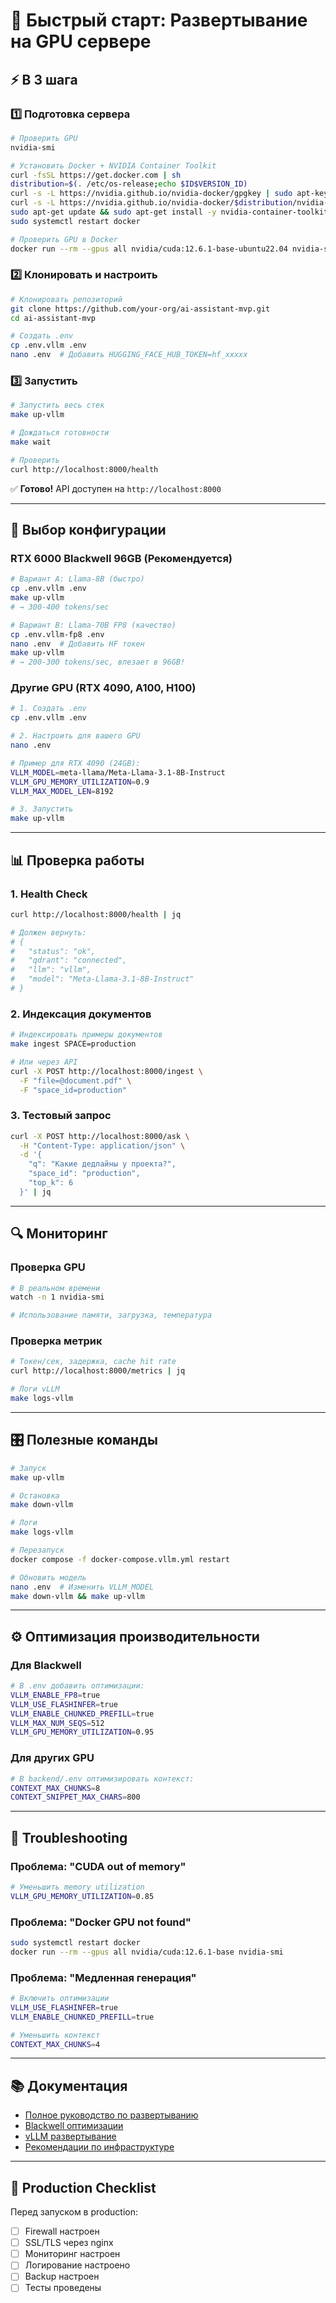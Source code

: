 # 🚀 Быстрый старт: Развертывание на GPU сервере

## ⚡ В 3 шага

### 1️⃣ Подготовка сервера

```bash
# Проверить GPU
nvidia-smi

# Установить Docker + NVIDIA Container Toolkit
curl -fsSL https://get.docker.com | sh
distribution=$(. /etc/os-release;echo $ID$VERSION_ID)
curl -s -L https://nvidia.github.io/nvidia-docker/gpgkey | sudo apt-key add -
curl -s -L https://nvidia.github.io/nvidia-docker/$distribution/nvidia-docker.list | sudo tee /etc/apt/sources.list.d/nvidia-docker.list
sudo apt-get update && sudo apt-get install -y nvidia-container-toolkit
sudo systemctl restart docker

# Проверить GPU в Docker
docker run --rm --gpus all nvidia/cuda:12.6.1-base-ubuntu22.04 nvidia-smi
```

### 2️⃣ Клонировать и настроить

```bash
# Клонировать репозиторий
git clone https://github.com/your-org/ai-assistant-mvp.git
cd ai-assistant-mvp

# Создать .env
cp .env.vllm .env
nano .env  # Добавить HUGGING_FACE_HUB_TOKEN=hf_xxxxx
```

### 3️⃣ Запустить

```bash
# Запустить весь стек
make up-vllm

# Дождаться готовности
make wait

# Проверить
curl http://localhost:8000/health
```

✅ **Готово!** API доступен на `http://localhost:8000`

---

## 🎯 Выбор конфигурации

### RTX 6000 Blackwell 96GB (Рекомендуется)

```bash
# Вариант A: Llama-8B (быстро)
cp .env.vllm .env
make up-vllm
# → 300-400 tokens/sec

# Вариант B: Llama-70B FP8 (качество) 
cp .env.vllm-fp8 .env
nano .env  # Добавить HF токен
make up-vllm
# → 200-300 tokens/sec, влезает в 96GB!
```

### Другие GPU (RTX 4090, A100, H100)

```bash
# 1. Создать .env
cp .env.vllm .env

# 2. Настроить для вашего GPU
nano .env

# Пример для RTX 4090 (24GB):
VLLM_MODEL=meta-llama/Meta-Llama-3.1-8B-Instruct
VLLM_GPU_MEMORY_UTILIZATION=0.9
VLLM_MAX_MODEL_LEN=8192

# 3. Запустить
make up-vllm
```

---

## 📊 Проверка работы

### 1. Health Check

```bash
curl http://localhost:8000/health | jq

# Должен вернуть:
# {
#   "status": "ok",
#   "qdrant": "connected",
#   "llm": "vllm",
#   "model": "Meta-Llama-3.1-8B-Instruct"
# }
```

### 2. Индексация документов

```bash
# Индексировать примеры документов
make ingest SPACE=production

# Или через API
curl -X POST http://localhost:8000/ingest \
  -F "file=@document.pdf" \
  -F "space_id=production"
```

### 3. Тестовый запрос

```bash
curl -X POST http://localhost:8000/ask \
  -H "Content-Type: application/json" \
  -d '{
    "q": "Какие дедлайны у проекта?",
    "space_id": "production",
    "top_k": 6
  }' | jq
```

---

## 🔍 Мониторинг

### Проверка GPU

```bash
# В реальном времени
watch -n 1 nvidia-smi

# Использование памяти, загрузка, температура
```

### Проверка метрик

```bash
# Токен/сек, задержка, cache hit rate
curl http://localhost:8000/metrics | jq

# Логи vLLM
make logs-vllm
```

---

## 🎛️ Полезные команды

```bash
# Запуск
make up-vllm

# Остановка
make down-vllm

# Логи
make logs-vllm

# Перезапуск
docker compose -f docker-compose.vllm.yml restart

# Обновить модель
nano .env  # Изменить VLLM_MODEL
make down-vllm && make up-vllm
```

---

## ⚙️ Оптимизация производительности

### Для Blackwell

```bash
# В .env добавить оптимизации:
VLLM_ENABLE_FP8=true
VLLM_USE_FLASHINFER=true
VLLM_ENABLE_CHUNKED_PREFILL=true
VLLM_MAX_NUM_SEQS=512
VLLM_GPU_MEMORY_UTILIZATION=0.95
```

### Для других GPU

```bash
# В backend/.env оптимизировать контекст:
CONTEXT_MAX_CHUNKS=8
CONTEXT_SNIPPET_MAX_CHARS=800
```

---

## 🚨 Troubleshooting

### Проблема: "CUDA out of memory"

```bash
# Уменьшить memory utilization
VLLM_GPU_MEMORY_UTILIZATION=0.85
```

### Проблема: "Docker GPU not found"

```bash
sudo systemctl restart docker
docker run --rm --gpus all nvidia/cuda:12.6.1-base nvidia-smi
```

### Проблема: "Медленная генерация"

```bash
# Включить оптимизации
VLLM_USE_FLASHINFER=true
VLLM_ENABLE_CHUNKED_PREFILL=true

# Уменьшить контекст
CONTEXT_MAX_CHUNKS=4
```

---

## 📚 Документация

- [Полное руководство по развертыванию](docs/GPU_DEPLOYMENT_GUIDE.md)
- [Blackwell оптимизации](docs/BLACKWELL_OPTIMIZATIONS.md)
- [vLLM развертывание](docs/VLLM_DEPLOYMENT.md)
- [Рекомендации по инфраструктуре](deploy_recommendations.md)

---

## 🎯 Production Checklist

Перед запуском в production:

- [ ] Firewall настроен
- [ ] SSL/TLS через nginx
- [ ] Мониторинг настроен
- [ ] Логирование настроено
- [ ] Backup настроен
- [ ] Тесты проведены
